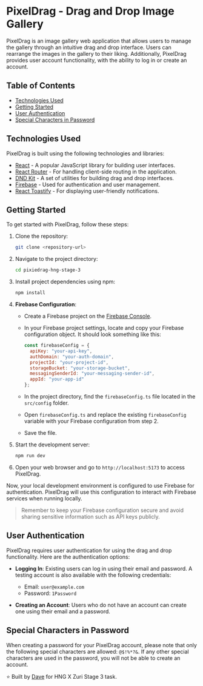# PixelDrag - Drag and Drop Image Gallery

PixelDrag is an image gallery web application that allows users to manage the gallery through an intuitive drag and drop interface. Users can rearrange the images in the gallery to their liking. Additionally, PixelDrag provides user account functionality, with the ability to log in or create an account.

## Table of Contents

- [Technologies Used](#technologies-used)
- [Getting Started](#getting-started)
- [User Authentication](#user-authentication)
- [Special Characters in Password](#special-characters-in-password)

## Technologies Used

PixelDrag is built using the following technologies and libraries:

- [React](https://react.dev/) - A popular JavaScript library for building user interfaces.
- [React Router](https://reactrouter.com/) - For handling client-side routing in the application.
- [DND Kit](https://dndkit.com/) - A set of utilities for building drag and drop interfaces.
- [Firebase](https://firebase.google.com/) - Used for authentication and user management.
- [React Toastify](https://fkhadra.github.io/react-toastify/introduction) - For displaying user-friendly notifications.

## Getting Started

To get started with PixelDrag, follow these steps:

1. Clone the repository:

   ```bash
   git clone <repository-url>
   ```

2. Navigate to the project directory:

   ```bash
   cd pixiedrag-hng-stage-3
   ```

3. Install project dependencies using npm:

   ```bash
   npm install
   ```

4. **Firebase Configuration**:

   - Create a Firebase project on the [Firebase Console](https://console.firebase.google.com/).

   - In your Firebase project settings, locate and copy your Firebase configuration object. It should look something like this:

     ```javascript
     const firebaseConfig = {
       apiKey: "your-api-key",
       authDomain: "your-auth-domain",
       projectId: "your-project-id",
       storageBucket: "your-storage-bucket",
       messagingSenderId: "your-messaging-sender-id",
       appId: "your-app-id"
     };
     ```

   - In the project directory, find the `firebaseConfig.ts` file located in the `src/config` folder.

   - Open `firebaseConfig.ts` and replace the existing `firebaseConfig` variable with your Firebase configuration from step 2.

   - Save the file.

5. Start the development server:

   ```bash
   npm run dev
   ```

6. Open your web browser and go to `http://localhost:5173` to access PixelDrag.

Now, your local development environment is configured to use Firebase for authentication. PixelDrag will use this configuration to interact with Firebase services when running locally.

> Remember to keep your Firebase configuration secure and avoid sharing sensitive information such as API keys publicly.

## User Authentication

PixelDrag requires user authentication for using the drag and drop functionality. Here are the authentication options:

- **Logging In**: Existing users can log in using their email and password. A testing account is also available with the following credentials:
  - Email: `user@example.com`
  - Password: `1Password`

- **Creating an Account**: Users who do not have an account can create one using their email and a password.

## Special Characters in Password

When creating a password for your PixelDrag account, please note that only the following special characters are allowed: `@$!%*?&`. If any other special characters are used in the password, you will not be able to create an account.

⭐️ Built by [Dave](https://github.com/d-a-ve/) for HNG X Zuri Stage 3 task.